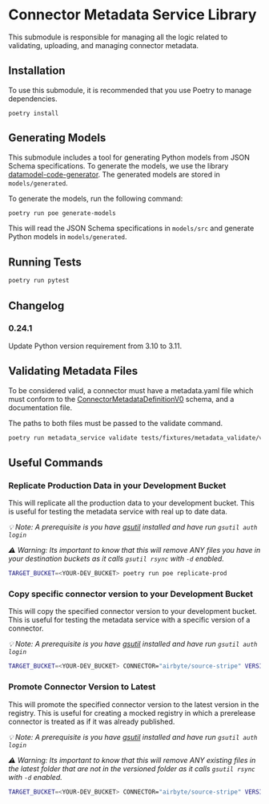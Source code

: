 # Connector Metadata Service Library

This submodule is responsible for managing all the logic related to validating, uploading, and managing connector metadata.

## Installation

To use this submodule, it is recommended that you use Poetry to manage dependencies.

```
poetry install
```

## Generating Models

This submodule includes a tool for generating Python models from JSON Schema specifications. To generate the models, we use the library [datamodel-code-generator](https://github.com/koxudaxi/datamodel-code-generator). The generated models are stored in `models/generated`.

To generate the models, run the following command:

```bash
poetry run poe generate-models

```

This will read the JSON Schema specifications in `models/src` and generate Python models in `models/generated`.

## Running Tests

```bash
poetry run pytest
```

## Changelog

### 0.24.1
Update Python version requirement from 3.10 to 3.11.

## Validating Metadata Files

To be considered valid, a connector must have a metadata.yaml file which must conform to the [ConnectorMetadataDefinitionV0](./metadata_service/models/src/ConnectorMetadataDefinitionV0.yaml) schema, and a documentation file.

The paths to both files must be passed to the validate command.

```bash
poetry run metadata_service validate tests/fixtures/metadata_validate/valid/metadata_simple.yaml tests/fixtures/doc.md
```

## Useful Commands

### Replicate Production Data in your Development Bucket

This will replicate all the production data to your development bucket. This is useful for testing the metadata service with real up to date data.

_💡 Note: A prerequisite is you have [gsutil](https://cloud.google.com/storage/docs/gsutil) installed and have run `gsutil auth login`_

_⚠️ Warning: Its important to know that this will remove ANY files you have in your destination buckets as it calls `gsutil rsync` with `-d` enabled._

```bash
TARGET_BUCKET=<YOUR-DEV_BUCKET> poetry run poe replicate-prod
```

### Copy specific connector version to your Development Bucket

This will copy the specified connector version to your development bucket. This is useful for testing the metadata service with a specific version of a connector.

_💡 Note: A prerequisite is you have [gsutil](https://cloud.google.com/storage/docs/gsutil) installed and have run `gsutil auth login`_

```bash
TARGET_BUCKET=<YOUR-DEV_BUCKET> CONNECTOR="airbyte/source-stripe" VERSION="3.17.0-dev.ea013c8741" poetry run poe copy-connector-from-prod
```

### Promote Connector Version to Latest

This will promote the specified connector version to the latest version in the registry. This is useful for creating a mocked registry in which a prerelease connector is treated as if it was already published.

_💡 Note: A prerequisite is you have [gsutil](https://cloud.google.com/storage/docs/gsutil) installed and have run `gsutil auth login`_

_⚠️ Warning: Its important to know that this will remove ANY existing files in the latest folder that are not in the versioned folder as it calls `gsutil rsync` with `-d` enabled._

```bash
TARGET_BUCKET=<YOUR-DEV_BUCKET> CONNECTOR="airbyte/source-stripe" VERSION="3.17.0-dev.ea013c8741" poetry run poe promote-connector-to-latest
```
